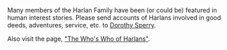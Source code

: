 Many members of the Harlan Family have been (or could be) featured in human interest stories. Please send accounts of Harlans involved in good deeds, adventures, service, etc. to [Dorothy Sperry](mailto:dorothysperry49@gmail.com).

Also visit the page, ["The Who's Who of Harlans"](/who.html).
